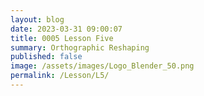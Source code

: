 ```yaml
---
layout: blog
date: 2023-03-31 09:00:07
title: 0005 Lesson Five
summary: Orthographic Reshaping
published: false
image: /assets/images/Logo_Blender_50.png
permalink: /Lesson/L5/
---
```


<script src="https://gist.github.com/urbanistica/0e33a0a3b4f454ac0e80d2ed2b4a948d.js"></script>